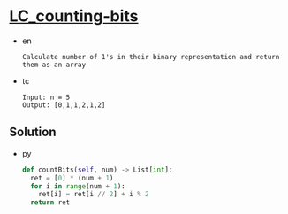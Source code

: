 # [LC_counting-bits](https://leetcode.com/problems/counting-bits)

* en

  ```en
  Calculate number of 1's in their binary representation and return them as an array
  ```

* tc

  ```tc
  Input: n = 5
  Output: [0,1,1,2,1,2]
  ```

## Solution

* py

  ```py
  def countBits(self, num) -> List[int]:
    ret = [0] * (num + 1)
    for i in range(num + 1):
      ret[i] = ret[i // 2] + i % 2
    return ret
  ```
